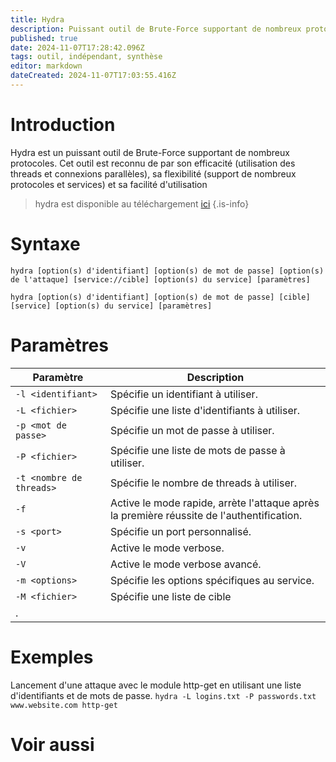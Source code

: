 ```yaml
---
title: Hydra
description: Puissant outil de Brute-Force supportant de nombreux protocoles.
published: true
date: 2024-11-07T17:28:42.096Z
tags: outil, indépendant, synthèse
editor: markdown
dateCreated: 2024-11-07T17:03:55.416Z
---
```


# Introduction

Hydra est un puissant outil de Brute-Force supportant de nombreux protocoles. Cet outil est reconnu de par son efficacité (utilisation des threads et connexions parallèles), sa flexibilité (support de nombreux protocoles et services) et sa facilité d'utilisation

> hydra est disponible au téléchargement [ici](https://github.com/vanhauser-thc/thc-hydra)
> {.is-info}

# Syntaxe

`hydra [option(s) d'identifiant] [option(s) de mot de passe] [option(s) de l'attaque] [service://cible] [option(s) du service] [paramètres]`

`hydra [option(s) d'identifiant] [option(s) de mot de passe] [cible] [service] [option(s) du service] [paramètres]`

# Paramètres

| Paramètre                         | Description |
| --------------------------------- | ----------- |
| `-l <identifiant> ` | Spécifie un identifiant à utiliser.         |
| `-L <fichier>` | Spécifie une liste d'identifiants à utiliser.         |
| `-p <mot de passe>` | Spécifie un mot de passe à utiliser.        |
| `-P <fichier>` | Spécifie une liste de mots de passe à utiliser.         |
| `-t <nombre de threads>` | Spécifie le nombre de threads à utiliser.         |
| `-f` | Active le mode rapide, arrète l'attaque après la première réussite de l'authentification.         |
| `-s <port>` | Spécifie un port personnalisé.         |
| `-v` | Active le mode verbose.         |
| `-V` | Active le mode verbose avancé.         |
| `-m <options>` | Spécifie les options spécifiques au service.         |
| `-M <fichier>` | Spécifie une liste de cible
.         |

# Exemples

Lancement d'une attaque avec le module http-get en utilisant une liste d'identifiants et de mots de passe.
`hydra -L logins.txt -P passwords.txt www.website.com http-get
`
# Voir aussi
